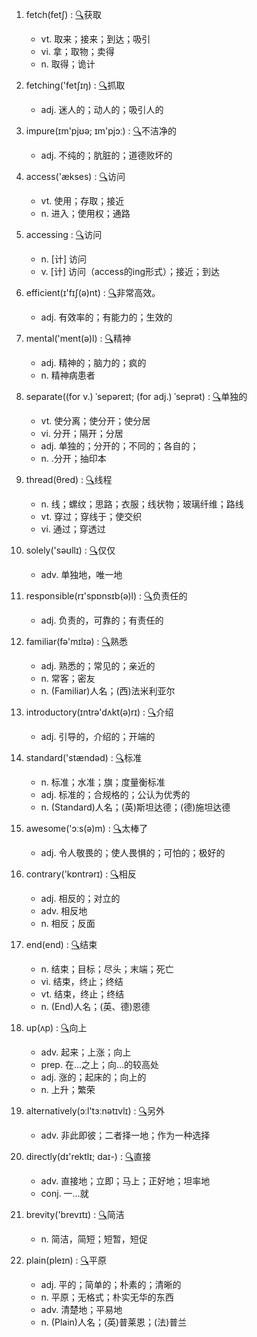 1. fetch(fetʃ) :  <a target='_blank' rel='nofollow noopener noreferrer' href='http://www.youdao.com/w/fetch'>🔍</a>获取
    - vt. 取来；接来；到达；吸引
    - vi. 拿；取物；卖得
    - n. 取得；诡计

2. fetching('fetʃɪŋ) :  <a target='_blank' rel='nofollow noopener noreferrer' href='http://www.youdao.com/w/fetching'>🔍</a>抓取
    - adj. 迷人的；动人的；吸引人的

3. impure(ɪm'pjʊə; ɪm'pjɔː) :  <a target='_blank' rel='nofollow noopener noreferrer' href='http://www.youdao.com/w/impure'>🔍</a>不洁净的
    - adj. 不纯的；肮脏的；道德败坏的

4. access('ækses) :  <a target='_blank' rel='nofollow noopener noreferrer' href='http://www.youdao.com/w/access'>🔍</a>访问
    - vt. 使用；存取；接近
    - n. 进入；使用权；通路

5. accessing :  <a target='_blank' rel='nofollow noopener noreferrer' href='http://www.youdao.com/w/accessing'>🔍</a>访问
    - n. [计] 访问
    - v. [计] 访问（access的ing形式）；接近；到达

6. efficient(ɪ'fɪʃ(ə)nt) :  <a target='_blank' rel='nofollow noopener noreferrer' href='http://www.youdao.com/w/efficient'>🔍</a>非常高效。
    - adj. 有效率的；有能力的；生效的

7. mental('ment(ə)l) :  <a target='_blank' rel='nofollow noopener noreferrer' href='http://www.youdao.com/w/mental'>🔍</a>精神
    - adj. 精神的；脑力的；疯的
    - n. 精神病患者

8. separate((for v.) ˈsepəreɪt; (for adj.) ˈseprət) :  <a target='_blank' rel='nofollow noopener noreferrer' href='http://www.youdao.com/w/separate'>🔍</a>单独的
    - vt. 使分离；使分开；使分居
    - vi. 分开；隔开；分居
    - adj. 单独的；分开的；不同的；各自的；
    - n. .分开；抽印本

9. thread(θred) :  <a target='_blank' rel='nofollow noopener noreferrer' href='http://www.youdao.com/w/thread'>🔍</a>线程
    - n. 线；螺纹；思路；衣服；线状物；玻璃纤维；路线
    - vt. 穿过；穿线于；使交织
    - vi. 通过；穿透过

10. solely('səʊllɪ) :  <a target='_blank' rel='nofollow noopener noreferrer' href='http://www.youdao.com/w/solely'>🔍</a>仅仅
    - adv. 单独地，唯一地

11. responsible(rɪ'spɒnsɪb(ə)l) :  <a target='_blank' rel='nofollow noopener noreferrer' href='http://www.youdao.com/w/responsible'>🔍</a>负责任的
    - adj. 负责的，可靠的；有责任的

12. familiar(fə'mɪlɪə) :  <a target='_blank' rel='nofollow noopener noreferrer' href='http://www.youdao.com/w/familiar'>🔍</a>熟悉
    - adj. 熟悉的；常见的；亲近的
    - n. 常客；密友
    - n. (Familiar)人名；(西)法米利亚尔

13. introductory(ɪntrə'dʌkt(ə)rɪ) :  <a target='_blank' rel='nofollow noopener noreferrer' href='http://www.youdao.com/w/introductory'>🔍</a>介绍
    - adj. 引导的，介绍的；开端的

14. standard('stændəd) :  <a target='_blank' rel='nofollow noopener noreferrer' href='http://www.youdao.com/w/standard'>🔍</a>标准
    - n. 标准；水准；旗；度量衡标准
    - adj. 标准的；合规格的；公认为优秀的
    - n. (Standard)人名；(英)斯坦达德；(德)施坦达德

15. awesome('ɔːs(ə)m) :  <a target='_blank' rel='nofollow noopener noreferrer' href='http://www.youdao.com/w/awesome'>🔍</a>太棒了
    - adj. 令人敬畏的；使人畏惧的；可怕的；极好的

16. contrary('kɒntrərɪ) :  <a target='_blank' rel='nofollow noopener noreferrer' href='http://www.youdao.com/w/contrary'>🔍</a>相反
    - adj. 相反的；对立的
    - adv. 相反地
    - n. 相反；反面

17. end(end) :  <a target='_blank' rel='nofollow noopener noreferrer' href='http://www.youdao.com/w/end'>🔍</a>结束
    - n. 结束；目标；尽头；末端；死亡
    - vi. 结束，终止；终结
    - vt. 结束，终止；终结
    - n. (End)人名；(英、德)恩德

18. up(ʌp) :  <a target='_blank' rel='nofollow noopener noreferrer' href='http://www.youdao.com/w/up'>🔍</a>向上
    - adv. 起来；上涨；向上
    - prep. 在…之上；向…的较高处
    - adj. 涨的；起床的；向上的
    - n. 上升；繁荣

19. alternatively(ɔːl'tɜːnətɪvlɪ) :  <a target='_blank' rel='nofollow noopener noreferrer' href='http://www.youdao.com/w/alternatively'>🔍</a>另外
    - adv. 非此即彼；二者择一地；作为一种选择

20. directly(dɪ'rektlɪ; daɪ-) :  <a target='_blank' rel='nofollow noopener noreferrer' href='http://www.youdao.com/w/directly'>🔍</a>直接
    - adv. 直接地；立即；马上；正好地；坦率地
    - conj. 一…就

21. brevity('brevɪtɪ) :  <a target='_blank' rel='nofollow noopener noreferrer' href='http://www.youdao.com/w/brevity'>🔍</a>简洁
    - n. 简洁，简短；短暂，短促

22. plain(pleɪn) :  <a target='_blank' rel='nofollow noopener noreferrer' href='http://www.youdao.com/w/plain'>🔍</a>平原
    - adj. 平的；简单的；朴素的；清晰的
    - n. 平原；无格式；朴实无华的东西
    - adv. 清楚地；平易地
    - n. (Plain)人名；(英)普莱恩；(法)普兰
